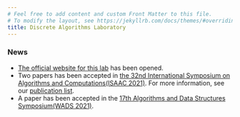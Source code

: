 ```yaml
---
# Feel free to add content and custom Front Matter to this file.
# To modify the layout, see https://jekyllrb.com/docs/themes/#overriding-theme-defaults
title: Discrete Algorithms Laboratory
---
```


<!-- TODO: Substitute the main page to either About or Landing page -->

### News

* [The official website for this lab](https://dalgolab.github.io) has been opened.
* Two papers has been accepted in [the 32nd International Symposium on Algorithms and Computations(ISAAC 2021)](https://tcs.inf.kyushu-u.ac.jp/isaac2021/). 
  For more information, see our [publication list](/publications).
* A paper has been accepted in the [17th Algorithms and Data Structures Symposium(WADS 2021)](https://projects.cs.dal.ca/wads2021/).